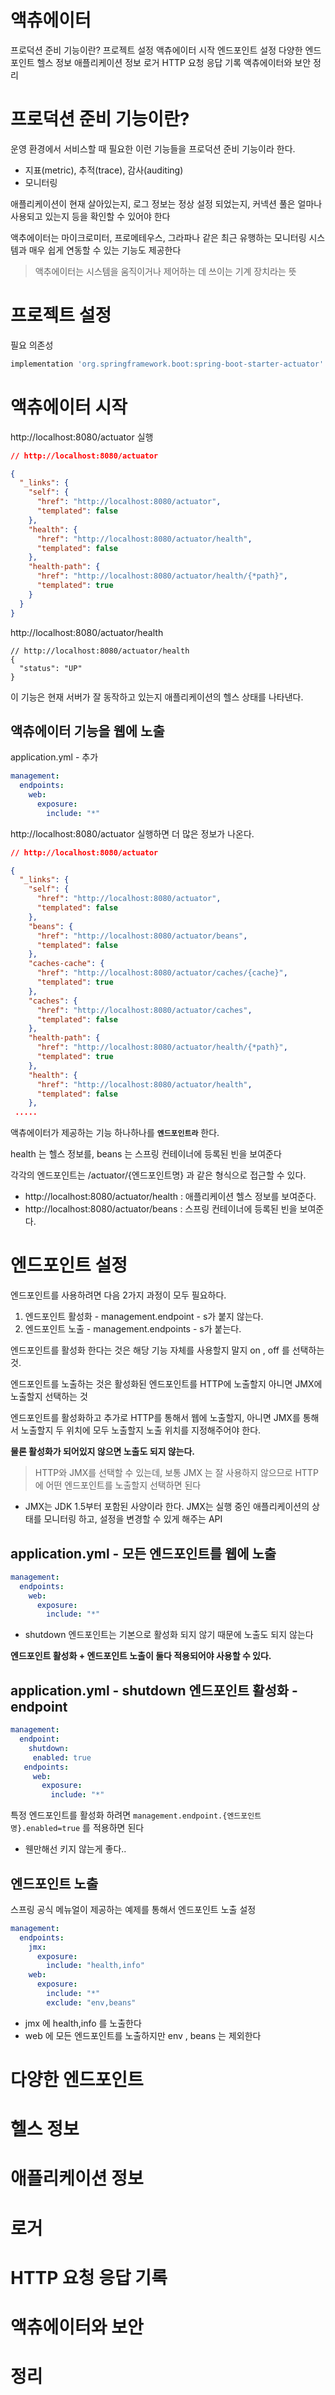 # 액츄에이터

프로덕션 준비 기능이란?
프로젝트 설정
액츄에이터 시작
엔드포인트 설정
다양한 엔드포인트
헬스 정보
애플리케이션 정보
로거
HTTP 요청 응답 기록
액츄에이터와 보안
정리

# 프로덕션 준비 기능이란?

운영 환경에서 서비스할 때 필요한 이런 기능들을 프로덕션 준비 기능이라 한다.

* 지표(metric), 추적(trace), 감사(auditing)
* 모니터링

 애플리케이션이 현재 살아있는지, 로그 정보는 정상 설정 되었는지, 커넥션 풀은 얼마나 사용되고 있는지 등을 확인할 수 있어야 한다

액추에이터는  마이크로미터, 프로메테우스, 그라파나 같은 최근 유행하는 모니터링 시스템과 매우 쉽게 연동할 수 있는 기능도 제공한다

> 액추에이터는 시스템을 움직이거나 제어하는 데 쓰이는 기계 장치라는 뜻

# 프로젝트 설정

필요 의존성

```groovy
implementation 'org.springframework.boot:spring-boot-starter-actuator' // actuator 추가
```

# 액츄에이터 시작

http://localhost:8080/actuator 실행

```json
// http://localhost:8080/actuator

{
  "_links": {
    "self": {
      "href": "http://localhost:8080/actuator",
      "templated": false
    },
    "health": {
      "href": "http://localhost:8080/actuator/health",
      "templated": false
    },
    "health-path": {
      "href": "http://localhost:8080/actuator/health/{*path}",
      "templated": true
    }
  }
}
```

http://localhost:8080/actuator/health

```
// http://localhost:8080/actuator/health
{
  "status": "UP"
}
```

이 기능은 현재 서버가 잘 동작하고 있는지 애플리케이션의 헬스 상태를 나타낸다.

## 액츄에이터 기능을 웹에 노출

application.yml - 추가

```yml
management:
  endpoints:
    web:
      exposure:
        include: "*"
```

http://localhost:8080/actuator 실행하면 더 많은 정보가 나온다.

```json
// http://localhost:8080/actuator

{
  "_links": {
    "self": {
      "href": "http://localhost:8080/actuator",
      "templated": false
    },
    "beans": {
      "href": "http://localhost:8080/actuator/beans",
      "templated": false
    },
    "caches-cache": {
      "href": "http://localhost:8080/actuator/caches/{cache}",
      "templated": true
    },
    "caches": {
      "href": "http://localhost:8080/actuator/caches",
      "templated": false
    },
    "health-path": {
      "href": "http://localhost:8080/actuator/health/{*path}",
      "templated": true
    },
    "health": {
      "href": "http://localhost:8080/actuator/health",
      "templated": false
    },
 .....
```

액츄에이터가 제공하는 기능 하나하나를 **`엔드포인트라`** 한다. 

health 는 헬스 정보를, beans 는 스프링 컨테이너에 등록된 빈을 보여준다

각각의 엔드포인트는 /actuator/{엔드포인트명} 과 같은 형식으로 접근할 수 있다.

* http://localhost:8080/actuator/health : 애플리케이션 헬스 정보를 보여준다.
* http://localhost:8080/actuator/beans : 스프링 컨테이너에 등록된 빈을 보여준다.

# 엔드포인트 설정

엔드포인트를 사용하려면 다음 2가지 과정이 모두 필요하다.
1. 엔드포인트 활성화 - management.endpoint  - s가 붙지 않는다.
2. 엔드포인트 노출 - management.endpoints  -  s가 붙는다. 

엔드포인트를 활성화 한다는 것은 해당 기능 자체를 사용할지 말지 on , off 를 선택하는 것.

엔드포인트를 노출하는 것은 활성화된 엔드포인트를 HTTP에 노출할지 아니면 JMX에 노출할지 선택하는 것

엔드포인트를 활성화하고 추가로 HTTP를 통해서 웹에 노출할지, 아니면 JMX를 통해서 노출할지 두 위치에 모두 노출할지 노출 위치를 지정해주어야 한다.

**물론 활성화가 되어있지 않으면 노출도 되지 않는다.**

> HTTP와 JMX를 선택할 수 있는데, 보통 JMX 는 잘 사용하지 않으므로 HTTP에 어떤 엔드포인트를 노출할지 선택하면 된다

* JMX는 JDK 1.5부터 포함된 사양이라 한다. JMX는 실행 중인 애플리케이션의 상태를 모니터링 하고, 설정을 변경할 수 있게 해주는 API

## application.yml - 모든 엔드포인트를 웹에 노출

```yml
management:
  endpoints:
    web:
      exposure:
        include: "*"
```

* shutdown 엔드포인트는 기본으로 활성화 되지 않기 때문에 노출도 되지 않는다

**엔드포인트 활성화 + 엔드포인트 노출이 둘다 적용되어야 사용할 수 있다.**



## application.yml - shutdown 엔드포인트 활성화 - endpoint

```yml
management:
  endpoint:
    shutdown:
     enabled: true
   endpoints:
     web:
       exposure:
         include: "*"
```

특정 엔드포인트를 활성화 하려면 `management.endpoint.{엔드포인트명}.enabled=true` 를 적용하면 된다

* 웬만해선 키지 않는게 좋다.. 

## 엔드포인트 노출

스프링 공식 메뉴얼이 제공하는 예제를 통해서 엔드포인트 노출 설정

```yml
management:
  endpoints:
    jmx:
      exposure:
        include: "health,info"
    web:
      exposure:
        include: "*"
        exclude: "env,beans"
```

* jmx 에 health,info 를 노출한다
* web 에 모든 엔드포인트를 노출하지만 env , beans 는 제외한다

# 다양한 엔드포인트



# 헬스 정보



# 애플리케이션 정보



# 로거



# HTTP 요청 응답 기록



# 액츄에이터와 보안



# 정리